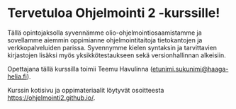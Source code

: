 # Tervetuloa Ohjelmointi 2 -kurssille!

Tällä opintojaksolla syvennämme olio-ohjelmointiosaamistamme ja sovellamme aiemmin oppimianne ohjelmointitaitoja tietokantojen ja verkkopalveluiden parissa. Syvennymme kielen syntaksin ja tarvittavien kirjastojen lisäksi myös yksikkötestaukseen sekä versionhallinnan alkeisiin.

Opettajana tällä kurssilla toimii Teemu Havulinna (etunimi.sukunimi@haaga-helia.fi).

Kurssin kotisivu ja oppimateriaalit löytyvät osoitteesta https://ohjelmointi2.github.io/.
